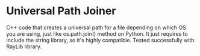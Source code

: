# Universal Path Joiner
C++ code that creates a universal path for a file depending on which OS you are using, just like os.path.join() method on Python.
It just requires to include the string library, so it's highly compatible.
Tested successfully with RayLib library.
